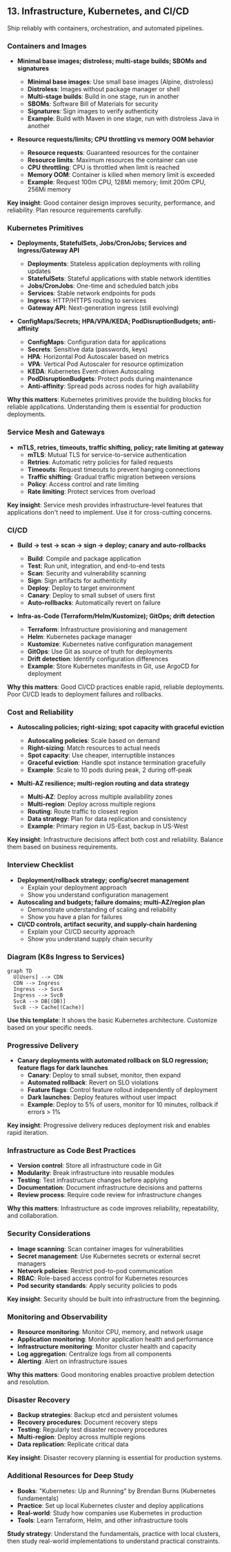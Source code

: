 ## 13. Infrastructure, Kubernetes, and CI/CD

Ship reliably with containers, orchestration, and automated pipelines.

### Containers and Images
- **Minimal base images; distroless; multi-stage builds; SBOMs and signatures**
  - **Minimal base images**: Use small base images (Alpine, distroless)
  - **Distroless**: Images without package manager or shell
  - **Multi-stage builds**: Build in one stage, run in another
  - **SBOMs**: Software Bill of Materials for security
  - **Signatures**: Sign images to verify authenticity
  - **Example**: Build with Maven in one stage, run with distroless Java in another

- **Resource requests/limits; CPU throttling vs memory OOM behavior**
  - **Resource requests**: Guaranteed resources for the container
  - **Resource limits**: Maximum resources the container can use
  - **CPU throttling**: CPU is throttled when limit is reached
  - **Memory OOM**: Container is killed when memory limit is exceeded
  - **Example**: Request 100m CPU, 128Mi memory; limit 200m CPU, 256Mi memory

**Key insight**: Good container design improves security, performance, and reliability. Plan resource requirements carefully.

### Kubernetes Primitives
- **Deployments, StatefulSets, Jobs/CronJobs; Services and Ingress/Gateway API**
  - **Deployments**: Stateless application deployments with rolling updates
  - **StatefulSets**: Stateful applications with stable network identities
  - **Jobs/CronJobs**: One-time and scheduled batch jobs
  - **Services**: Stable network endpoints for pods
  - **Ingress**: HTTP/HTTPS routing to services
  - **Gateway API**: Next-generation ingress (still evolving)

- **ConfigMaps/Secrets; HPA/VPA/KEDA; PodDisruptionBudgets; anti-affinity**
  - **ConfigMaps**: Configuration data for applications
  - **Secrets**: Sensitive data (passwords, keys)
  - **HPA**: Horizontal Pod Autoscaler based on metrics
  - **VPA**: Vertical Pod Autoscaler for resource optimization
  - **KEDA**: Kubernetes Event-driven Autoscaling
  - **PodDisruptionBudgets**: Protect pods during maintenance
  - **Anti-affinity**: Spread pods across nodes for high availability

**Why this matters**: Kubernetes primitives provide the building blocks for reliable applications. Understanding them is essential for production deployments.

### Service Mesh and Gateways
- **mTLS, retries, timeouts, traffic shifting, policy; rate limiting at gateway**
  - **mTLS**: Mutual TLS for service-to-service authentication
  - **Retries**: Automatic retry policies for failed requests
  - **Timeouts**: Request timeouts to prevent hanging connections
  - **Traffic shifting**: Gradual traffic migration between versions
  - **Policy**: Access control and rate limiting
  - **Rate limiting**: Protect services from overload

**Key insight**: Service mesh provides infrastructure-level features that applications don't need to implement. Use it for cross-cutting concerns.

### CI/CD
- **Build → test → scan → sign → deploy; canary and auto-rollbacks**
  - **Build**: Compile and package application
  - **Test**: Run unit, integration, and end-to-end tests
  - **Scan**: Security and vulnerability scanning
  - **Sign**: Sign artifacts for authenticity
  - **Deploy**: Deploy to target environment
  - **Canary**: Deploy to small subset of users first
  - **Auto-rollbacks**: Automatically revert on failure

- **Infra-as-Code (Terraform/Helm/Kustomize); GitOps; drift detection**
  - **Terraform**: Infrastructure provisioning and management
  - **Helm**: Kubernetes package manager
  - **Kustomize**: Kubernetes native configuration management
  - **GitOps**: Use Git as source of truth for deployments
  - **Drift detection**: Identify configuration differences
  - **Example**: Store Kubernetes manifests in Git, use ArgoCD for deployment

**Why this matters**: Good CI/CD practices enable rapid, reliable deployments. Poor CI/CD leads to deployment failures and rollbacks.

### Cost and Reliability
- **Autoscaling policies; right-sizing; spot capacity with graceful eviction**
  - **Autoscaling policies**: Scale based on demand
  - **Right-sizing**: Match resources to actual needs
  - **Spot capacity**: Use cheaper, interruptible instances
  - **Graceful eviction**: Handle spot instance termination gracefully
  - **Example**: Scale to 10 pods during peak, 2 during off-peak

- **Multi-AZ resilience; multi-region routing and data strategy**
  - **Multi-AZ**: Deploy across multiple availability zones
  - **Multi-region**: Deploy across multiple regions
  - **Routing**: Route traffic to closest region
  - **Data strategy**: Plan for data replication and consistency
  - **Example**: Primary region in US-East, backup in US-West

**Key insight**: Infrastructure decisions affect both cost and reliability. Balance them based on business requirements.

### Interview Checklist
- **Deployment/rollback strategy; config/secret management**
  - Explain your deployment approach
  - Show you understand configuration management
- **Autoscaling and budgets; failure domains; multi-AZ/region plan**
  - Demonstrate understanding of scaling and reliability
  - Show you have a plan for failures
- **CI/CD controls, artifact security, and supply-chain hardening**
  - Explain your CI/CD security approach
  - Show you understand supply chain security

### Diagram (K8s Ingress to Services)
```mermaid
graph TD
  U[Users] --> CDN
  CDN --> Ingress
  Ingress --> SvcA
  Ingress --> SvcB
  SvcA --> DB[(DB)]
  SvcB --> Cache[(Cache)]
```

**Use this template**: It shows the basic Kubernetes architecture. Customize based on your specific needs.

### Progressive Delivery
- **Canary deployments with automated rollback on SLO regression; feature flags for dark launches**
  - **Canary**: Deploy to small subset, monitor, then expand
  - **Automated rollback**: Revert on SLO violations
  - **Feature flags**: Control feature rollout independently of deployment
  - **Dark launches**: Deploy features without user impact
  - **Example**: Deploy to 5% of users, monitor for 10 minutes, rollback if errors > 1%

**Key insight**: Progressive delivery reduces deployment risk and enables rapid iteration.

### Infrastructure as Code Best Practices
- **Version control**: Store all infrastructure code in Git
- **Modularity**: Break infrastructure into reusable modules
- **Testing**: Test infrastructure changes before applying
- **Documentation**: Document infrastructure decisions and patterns
- **Review process**: Require code review for infrastructure changes

**Why this matters**: Infrastructure as code improves reliability, repeatability, and collaboration.

### Security Considerations
- **Image scanning**: Scan container images for vulnerabilities
- **Secret management**: Use Kubernetes secrets or external secret managers
- **Network policies**: Restrict pod-to-pod communication
- **RBAC**: Role-based access control for Kubernetes resources
- **Pod security standards**: Apply security policies to pods

**Key insight**: Security should be built into infrastructure from the beginning.

### Monitoring and Observability
- **Resource monitoring**: Monitor CPU, memory, and network usage
- **Application monitoring**: Monitor application health and performance
- **Infrastructure monitoring**: Monitor cluster health and capacity
- **Log aggregation**: Centralize logs from all components
- **Alerting**: Alert on infrastructure issues

**Why this matters**: Good monitoring enables proactive problem detection and resolution.

### Disaster Recovery
- **Backup strategies**: Backup etcd and persistent volumes
- **Recovery procedures**: Document recovery steps
- **Testing**: Regularly test disaster recovery procedures
- **Multi-region**: Deploy across multiple regions
- **Data replication**: Replicate critical data

**Key insight**: Disaster recovery planning is essential for production systems.

### Additional Resources for Deep Study
- **Books**: "Kubernetes: Up and Running" by Brendan Burns (Kubernetes fundamentals)
- **Practice**: Set up local Kubernetes cluster and deploy applications
- **Real-world**: Study how companies use Kubernetes in production
- **Tools**: Learn Terraform, Helm, and other infrastructure tools

**Study strategy**: Understand the fundamentals, practice with local clusters, then study real-world implementations to understand practical constraints.


